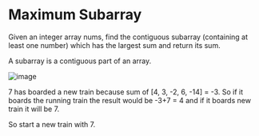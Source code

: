 # Maximum Subarray 

Given an integer array nums, find the contiguous subarray (containing at least one number) which has the largest sum and return its sum.

A subarray is a contiguous part of an array.

![image](https://user-images.githubusercontent.com/33947539/161816743-6f98f153-63fb-447a-8ea5-07ea9c84585f.png)

7 has boarded a new train because sum of [4, 3, -2, 6, -14] = -3. So if it boards the running train the result would be -3+7 = 4 and if it boards new train it will be 7. 

So start a new train with 7.

